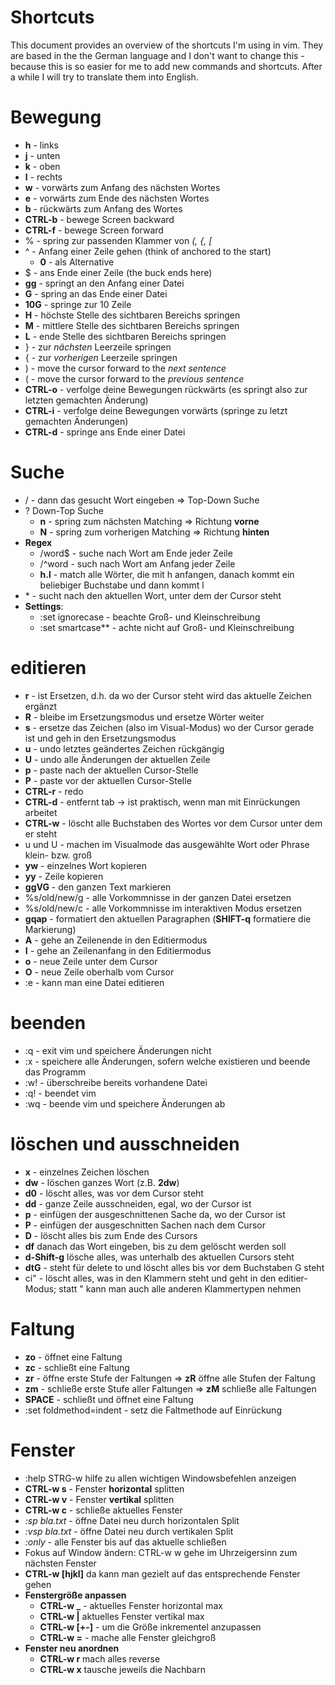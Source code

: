 # Shortcuts #

This document provides an overview of the shortcuts I'm using in vim. They are based in the the
German language and I don't want to change this - because this is so easier for me to add new
commands and shortcuts. After a while I will try to translate them  into English.

# Bewegung
   - **h** - links
   - **j** - unten
   - **k** - oben
   - **l** - rechts
   - **w** - vorwärts zum Anfang des nächsten Wortes
   - **e** - vorwärts zum Ende des nächsten Wortes
   - **b** - rückwärts zum Anfang des Wortes
   - **CTRL-b** - bewege Screen backward
   - **CTRL-f** - bewege Screen forward
   - % - spring zur passenden Klammer von _(, {, [_
   - ^ - Anfang einer Zeile gehen (think of anchored to the start)
      - **0** - als Alternative
   - $ - ans Ende einer Zeile (the buck ends here)
   - **gg** - springt an den Anfang einer Datei
   - **G** - spring an das Ende einer Datei
   - **10G** - springe zur 10 Zeile
   - **H** - höchste Stelle des sichtbaren Bereichs springen
   - **M** - mittlere Stelle des sichtbaren Bereichs springen
   - **L** - ende Stelle des sichtbaren Bereichs springen
   - } - zur *nächsten* Leerzeile springen
   - { - zur *vorherigen* Leerzeile springen
   - ) - move the cursor forward to the *next sentence*
   - ( - move the cursor forward to the *previous sentence*
   - **CTRL-o** - verfolge deine Bewegungen rückwärts (es springt also zur letzten gemachten Änderung)
   - **CTRL-i** - verfolge deine Bewegungen vorwärts (springe zu letzt gemachten Änderungen)
   - **CTRL-d** - springe ans Ende einer Datei

# Suche
   - / - dann das gesucht Wort eingeben => Top-Down Suche
   - ? Down-Top Suche
      - **n** - spring zum nächsten Matching => Richtung **vorne**
      - **N** - spring zum vorherigen Matching => Richtung **hinten**
   - **Regex**
      - /word$ - suche nach Wort am Ende jeder Zeile
      - /^word - such nach Wort am Anfang jeder Zeile
      - **h.l** - match alle Wörter, die mit h anfangen, danach kommt ein beliebiger Buchstabe und
        dann kommt l
   - \* - sucht nach den aktuellen Wort, unter dem der Cursor steht
   - **Settings**:
      - :set ignorecase - beachte Groß- und Kleinschreibung
      - :set smartcase** - achte nicht auf Groß- und Kleinschreibung

# editieren
   - **r** - ist Ersetzen, d.h. da wo der Cursor steht wird das aktuelle Zeichen ergänzt
   - **R** - bleibe im Ersetzungsmodus und ersetze Wörter weiter
   - **s** - ersetze das Zeichen (also im Visual-Modus) wo der Cursor gerade ist und geh in den
     Ersetzungsmodus
   - **u** - undo letztes geändertes Zeichen rückgängig
   - **U** - undo alle Änderungen der aktuellen Zeile
   - **p** - paste nach der aktuellen Cursor-Stelle
   - **P** - paste vor der aktuellen Cursor-Stelle
   - **CTRL-r** - redo
   - **CTRL-d** - entfernt tab -> ist praktisch, wenn man mit Einrückungen arbeitet
   - **CTRL-w** - löscht alle Buchstaben des Wortes vor dem Cursor unter dem er steht
   - u und U - machen im Visualmode das ausgewählte Wort oder Phrase klein- bzw. groß
   - **yw** - einzelnes Wort kopieren
   - **yy** - Zeile kopieren
   - **ggVG** - den ganzen Text markieren
   - %s/old/new/g - alle Vorkommnisse in der ganzen Datei ersetzen
   - %s/old/new/c - alle Vorkommnisse im interaktiven Modus ersetzen
   - **gqap** - formatiert den aktuellen Paragraphen (**SHIFT-q** formatiere die Markierung)
   - **A** - gehe an Zeilenende in den Editiermodus
   - **I** - gehe an Zeilenanfang in den Editiermodus
   - **o** - neue Zeile unter dem Cursor
   - **O** - neue Zeile oberhalb vom Cursor
   - :e <Dateiname> - kann man eine Datei editieren

# beenden
   - :q - exit vim und speichere Änderungen nicht
   - :x - speichere alle Änderungen, sofern welche existieren und beende das Programm
   - :w! - überschreibe bereits vorhandene Datei
   - :q! - beendet vim
   - :wq - beende vim und speichere Änderungen ab

# löschen und ausschneiden
   - **x** - einzelnes Zeichen löschen
   - **dw** - löschen ganzes Wort (z.B. **2dw**)
   - **d0** - löscht alles, was vor dem Cursor steht
   - **dd** - ganze Zeile ausschneiden, egal, wo der Cursor ist
   - **p** - einfügen der ausgeschnittenen Sache da, wo der Cursor ist
   - **P** - einfügen der ausgeschnitten Sachen nach dem Cursor
   - **D** - löscht alles bis zum Ende des Cursors
   - **df** danach das Wort eingeben, bis zu dem gelöscht werden soll
   - **d-Shift-g** lösche alles, was unterhalb des aktuellen Cursors steht
   - **dtG** - steht für delete to und löscht alles bis vor dem Buchstaben G steht
   - ci" - löscht alles, was in den Klammern steht und geht in den editier-Modus; statt " kann man
     auch alle anderen Klammertypen nehmen

# Faltung
   - **zo** - öffnet eine Faltung
   - **zc** - schließt eine Faltung
   - **zr** - öffne erste Stufe der Faltungen => **zR** öffne alle Stufen der Faltung
   - **zm** - schließe erste Stufe aller Faltungen => **zM** schließe alle Faltungen
   - **SPACE** - schließt und öffnet eine Faltung
   - :set foldmethod=indent - setz die Faltmethode auf Einrückung

# Fenster
   - :help STRG-w hilfe zu allen wichtigen Windowsbefehlen anzeigen
   - **CTRL-w s** - Fenster **horizontal** splitten
   - **CTRL-w v** - Fenster **vertikal** splitten
   - **CTRL-w c** - schließe aktuelles Fenster
   - *:sp bla.txt* - öffne Datei neu durch horizontalen Split
   - *:vsp bla.txt* - öffne Datei neu durch vertikalen Split
   - *:only* - alle Fenster bis auf das aktuelle schließen
   - Fokus auf Window ändern: CTRL-w w gehe im Uhrzeigersinn zum nächsten Fenster
   - **CTRL-w [hjkl]** da kann man gezielt auf das entsprechende Fenster gehen
   - **Fenstergröße anpassen**
      - **CTRL-w _** -  aktuelles Fenster horizontal max
      - **CTRL-w |** aktuelles Fenster vertikal max
      - **CTRL-w [+-]** - um die Größe inkrementel anzupassen
      - **CTRL-w =** - mache alle Fenster gleichgroß
   - **Fenster neu anordnen**
      - **CTRL-w r** mach alles reverse
      - **CTRL-w x** tausche jeweils die Nachbarn


